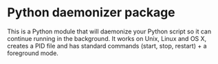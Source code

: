 # Python daemonizer package

This is a Python module that will daemonize your Python script so it can continue running in the background. It works on Unix, Linux and OS X, creates a PID file and has standard commands (start, stop, restart) + a foreground mode.



